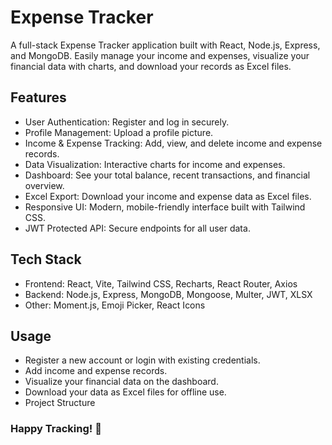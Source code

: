 # Expense Tracker
A full-stack Expense Tracker application built with React, Node.js, Express, and MongoDB. Easily manage your income and expenses, visualize your financial data with charts, and download your records as Excel files.

## Features
- User Authentication: Register and log in securely.
- Profile Management: Upload a profile picture.
- Income & Expense Tracking: Add, view, and delete income and expense records.
- Data Visualization: Interactive charts for income and expenses.
- Dashboard: See your total balance, recent transactions, and financial overview.
- Excel Export: Download your income and expense data as Excel files.
- Responsive UI: Modern, mobile-friendly interface built with Tailwind CSS.
- JWT Protected API: Secure endpoints for all user data.

## Tech Stack
- Frontend: React, Vite, Tailwind CSS, Recharts, React Router, Axios
- Backend: Node.js, Express, MongoDB, Mongoose, Multer, JWT, XLSX
- Other: Moment.js, Emoji Picker, React Icons

## Usage
- Register a new account or login with existing credentials.
- Add income and expense records.
- Visualize your financial data on the dashboard.
- Download your data as Excel files for offline use.
- Project Structure

### Happy Tracking! 🚀
